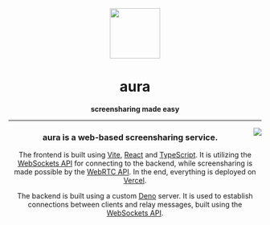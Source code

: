 <div align="center">
  <img align="center" src="../assets/branding/Logo.svg" width=100>
  <h1>aura</h1>
  <b>screensharing made easy</b>
</div>

<hr/>

<img align="right" src="https://via.placeholder.com/400x250.png">

<div align="center">
  <h3>aura is a web-based screensharing service.</h3>
  <p>
    The frontend is built using <a href="https://vitejs.dev">Vite</a>, <a href="https://reactjs.org">React</a> and <a href="https://www.typescriptlang.org">TypeScript</a>. 
    It is utilizing the <a href="https://developer.mozilla.org/docs/Web/API/WebSockets_API">WebSockets API</a> for connecting to the backend, while screensharing
    is made possible by the <a href="https://developer.mozilla.org/en-US/docs/Web/API/WebRTC_API">WebRTC API</a>. 
    In the end, everything is deployed on <a href="https://vercel.com">Vercel</a>.
  </p>
  <p>
    The backend is built using a custom <a href="https://deno.land">Deno</a> server. It is used to establish connections between clients and relay messages, 
    built using the <a href="https://developer.mozilla.org/docs/Web/API/WebSockets_API">WebSockets API</a>.
  </p>
</div>
